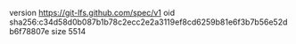 version https://git-lfs.github.com/spec/v1
oid sha256:c34d58d0b087b1b78c2ecc2e2a3119ef8cd6259b81e6f3b7b56e52db6f78807e
size 5514
